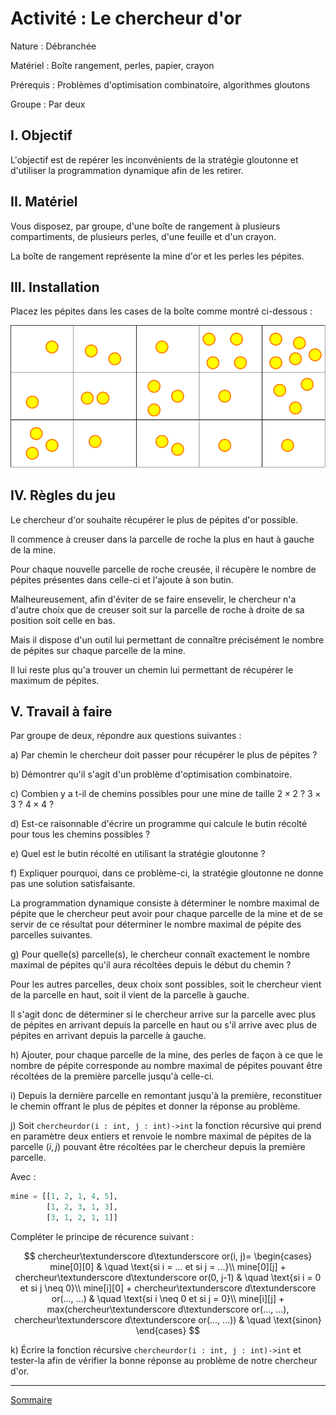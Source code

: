 # Activité : Le chercheur d'or

Nature : Débranchée

Matériel : Boîte rangement, perles, papier, crayon

Prérequis : Problèmes d'optimisation combinatoire, algorithmes gloutons

Groupe : Par deux

## I. Objectif

L'objectif est de repérer les inconvénients de la stratégie gloutonne et d'utiliser la programmation dynamique afin de les retirer.

## II. Matériel

Vous disposez, par groupe, d'une boîte de rangement à plusieurs compartiments, de plusieurs perles, d'une feuille et d'un crayon. 

La boîte de rangement représente la mine d'or et les perles les pépites.

## III. Installation

Placez les pépites dans les cases de la boîte comme montré ci-dessous :

![image](./img/chercheur_d_or.png)

## IV. Règles du jeu

Le chercheur d'or souhaite récupérer le plus de pépites d'or possible.

Il commence à creuser dans la parcelle de roche la plus en haut à gauche de la mine.

Pour chaque nouvelle parcelle de roche creusée, il récupère le nombre de pépites présentes dans celle-ci et l'ajoute à son butin.

Malheureusement, afin d'éviter de se faire ensevelir, le chercheur n'a d'autre choix que de creuser soit sur la parcelle de roche à droite de sa position soit celle en bas.

Mais il dispose d'un outil lui permettant de connaître précisément le nombre de pépites sur chaque parcelle de la mine.

Il lui reste plus qu'a trouver un chemin lui permettant de récupérer le maximum de pépites.

## V. Travail à faire

Par groupe de deux, répondre aux questions suivantes :

a) Par chemin le chercheur doit passer pour récupérer le plus de pépites ?

b) Démontrer qu'il s'agit d'un problème d'optimisation combinatoire.

c) Combien y a t-il de chemins possibles pour une mine de taille $2\times2$ ? $3\times3$ ? $4\times4$ ?

d) Est-ce raisonnable d'écrire un programme qui calcule le butin récolté pour tous les chemins possibles ?

e) Quel est le butin récolté en utilisant la stratégie gloutonne ?

f) Expliquer pourquoi, dans ce problème-ci, la stratégie gloutonne ne donne pas une solution satisfaisante.

La programmation dynamique consiste à déterminer le nombre maximal de pépite que le chercheur peut avoir pour chaque parcelle de la mine et de se servir de ce résultat pour déterminer le nombre maximal de pépite des parcelles suivantes.

g) Pour quelle(s) parcelle(s), le chercheur connaît exactement le nombre maximal de pépites qu'il aura récoltées depuis le début du chemin ?

Pour les autres parcelles, deux choix sont possibles, soit le chercheur vient de la parcelle en haut, soit il vient de la parcelle à gauche.

Il s'agit donc de déterminer si le chercheur arrive sur la parcelle avec plus de pépites en arrivant depuis la parcelle en haut ou s'il arrive avec plus de pépites en arrivant depuis la parcelle à gauche.

h) Ajouter, pour chaque parcelle de la mine, des perles de façon à ce que le nombre de pépite corresponde au nombre maximal de pépites pouvant être récoltées de la première parcelle jusqu'à celle-ci.

i) Depuis la dernière parcelle en remontant jusqu'à la première, reconstituer le chemin offrant le plus de pépites et donner la réponse au problème.

j) Soit `chercheurdor(i : int, j : int)->int` la fonction récursive qui prend en paramètre deux entiers et renvoie le nombre maximal de pépites de la parcelle $(i,j)$ pouvant être récoltées par le chercheur depuis la première parcelle.

Avec :

```python
mine = [[1, 2, 1, 4, 5],
        [1, 2, 3, 1, 3],
        [3, 1, 2, 1, 1]]
```

Compléter le principe de récurence suivant :

$$
chercheur\textunderscore d\textunderscore or(i, j)=
\begin{cases}
mine[0][0] & \quad \text{si i = ... et si j = ...}\\ 
mine[0][j] + chercheur\textunderscore d\textunderscore or(0, j-1) & \quad \text{si i = 0 et si j \neq 0}\\
mine[i][0] + chercheur\textunderscore d\textunderscore or(..., ...) & \quad \text{si i \neq 0 et si j = 0}\\
mine[i][j] + max(chercheur\textunderscore d\textunderscore or(..., ...), chercheur\textunderscore d\textunderscore or(..., ...)) & \quad \text{sinon}
\end{cases}
$$

k) Écrire la fonction récursive `chercheurdor(i : int, j : int)->int` et tester-la afin de vérifier la bonne réponse au problème de notre chercheur d'or.

____________________

[Sommaire](./../README.md)